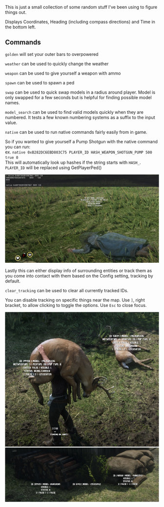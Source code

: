 This is just a small collection of some random stuff I've been using to figure things out.

Displays Coordinates, Heading (including compass directions) and Time in the bottom left.

## Commands

`golden` will set your outer bars to overpowered

`weather` can be used to quickly change the weather

`weapon` can be used to give yourself a weapon with ammo

`spawn` can be used to spawn a ped

`swap` can be used to quick swap models in a radius around player. Model is only swapped for a few seconds but is helpful for finding possible model names.

`model_search` can be used to find valid models quickly when they are numbered. It tests a few known numbering systems as a suffix to the input value.

`native` can be used to run native commands fairly easily from in game.

So if you wanted to give yourself a Pump Shotgun with the native command you can run:  
ex. `native 0xB282DC6EBD803C75 PLAYER_ID HASH_WEAPON_SHOTGUN_PUMP 500 true 0`  
This will automatically look up hashes if the string starts with `HASH_`. `PLAYER_ID` will be replaced using GetPlayerPed()

![Native Command](_screenshots/native-command.png)

Lastly this can either display info of surrounding entities or track them as you come into contact with them based on the Config setting, tracking by default.

`clear_tracking` can be used to clear all currently tracked IDs.

You can disable tracking on specific things near the map. Use `]`, right bracket, to allow clicking to toggle the options. Use `Esc` to close focus.

![Entity Info](_screenshots/entity-info.png)
![Entity Info 2](_screenshots/entity-info-2.png)